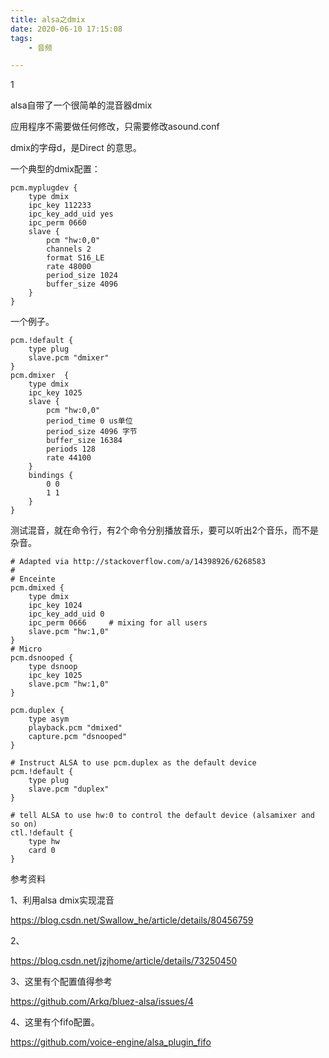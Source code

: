 ```yaml
---
title: alsa之dmix
date: 2020-06-10 17:15:08
tags:
	- 音频

---
```


1

alsa自带了一个很简单的混音器dmix

应用程序不需要做任何修改，只需要修改asound.conf

dmix的字母d，是Direct 的意思。

一个典型的dmix配置：

```
pcm.myplugdev {
	type dmix
	ipc_key 112233
	ipc_key_add_uid yes
	ipc_perm 0660
	slave {
		pcm "hw:0,0"
		channels 2
		format S16_LE
		rate 48000
		period_size 1024
		buffer_size 4096
	}
}
```



一个例子。

```
pcm.!default {
    type plug
    slave.pcm "dmixer"
}
pcm.dmixer  {
    type dmix
    ipc_key 1025
    slave {
        pcm "hw:0,0"
        period_time 0 us单位
        period_size 4096 字节
        buffer_size 16384 
        periods 128  
        rate 44100
    }
    bindings {
        0 0
        1 1
    }
}
```

测试混音，就在命令行，有2个命令分别播放音乐，要可以听出2个音乐，而不是杂音。



```
# Adapted via http://stackoverflow.com/a/14398926/6268583
#
# Enceinte
pcm.dmixed {
    type dmix
    ipc_key 1024
    ipc_key_add_uid 0
    ipc_perm 0666     # mixing for all users
    slave.pcm "hw:1,0"
}
# Micro
pcm.dsnooped {
    type dsnoop
    ipc_key 1025
    slave.pcm "hw:1,0"
}

pcm.duplex {
    type asym
    playback.pcm "dmixed"
    capture.pcm "dsnooped"
}

# Instruct ALSA to use pcm.duplex as the default device
pcm.!default {
    type plug
    slave.pcm "duplex"
}

# tell ALSA to use hw:0 to control the default device (alsamixer and so on)
ctl.!default {
    type hw
    card 0
}
```







参考资料

1、利用alsa dmix实现混音

https://blog.csdn.net/Swallow_he/article/details/80456759

2、

https://blog.csdn.net/jzjhome/article/details/73250450

3、这里有个配置值得参考

https://github.com/Arkq/bluez-alsa/issues/4

4、这里有个fifo配置。

https://github.com/voice-engine/alsa_plugin_fifo